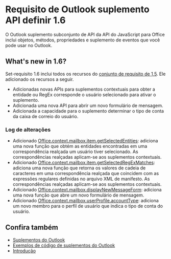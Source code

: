 # <a name="outlook-add-in-api-requirement-set-16"></a>Requisito de Outlook suplemento API definir 1.6

O Outlook suplemento subconjunto de API da API do JavaScript para Office inclui objetos, métodos, propriedades e suplemento de eventos que você pode usar no Outlook.

## <a name="whats-new-in-16"></a>What's new in 1.6?

Set-requisito 1.6 inclui todos os recursos do [conjunto de requisito de 1,5](../requirement-set-1.5/outlook-requirement-set-1.5.md). Ele adicionado os recursos a seguir.

- Adicionadas novas APIs para suplementos contextuais para obter a entidade ou RegEx corresponde o usuário selecionado para ativar o suplemento.
- Adicionada uma nova API para abrir um novo formulário de mensagem.
- Adicionada a capacidade para o suplemento determinar o tipo de conta da caixa de correio do usuário.

### <a name="change-log"></a>Log de alterações

- Adicionado [Office.context.mailbox.item.getSelectedEntities](office.context.mailbox.item.md#getselectedentities--entitiesjavascriptapioutlook16officeentities): adiciona uma nova função que obtém as entidades encontradas em uma correspondência realçada um usuário tiver selecionado. As correspondências realçadas aplicam-se aos suplementos contextuais.
- Adicionado [Office.context.mailbox.item.getSelectedRegExMatches](office.context.mailbox.item.md#getselectedregexmatches--object): adiciona uma nova função que retorna os valores de cadeia de caracteres em uma correspondência realçada que coincidem com as expressões regulares definidas no arquivo XML de manifesto. As correspondências realçadas aplicam-se aos suplementos contextuais.
- Adicionado [Office.context.mailbox.displayNewMessageForm](office.context.mailbox.md#displaynewmessageformparameters): adiciona uma nova função que abre um novo formulário de mensagem.
- Adicionado [Office.context.mailbox.userProfile.accountType](office.context.mailbox.userprofile.md#accounttype-string): adiciona um novo membro para o perfil de usuário que indica o tipo de conta do usuário.

## <a name="see-also"></a>Confira também

- 
  [Suplementos do Outlook](https://docs.microsoft.com/outlook/add-ins/)
- [Exemplos de código de suplementos do Outlook](https://developer.microsoft.com/outlook/gallery/?filterBy=Outlook,Samples,Add-ins)
- [Introdução](https://docs.microsoft.com/outlook/add-ins/quick-start)